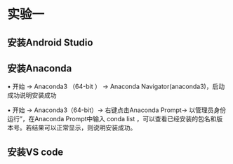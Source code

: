# 实验一
## 安装Android Studio

## 安装Anaconda
• 开始 → Anaconda3 （64-bit ） → Anaconda Navigator(anaconda3)，启动成功说明安装成功

• 开始 → Anaconda3（64-bit）→ 右键点击Anaconda Prompt→ 以管理员身份运行”，在Anaconda Prompt中输入 conda
list ，可以查看已经安装的包名和版本号。若结果可以正常显示，则说明安装成功。

## 安装VS code
